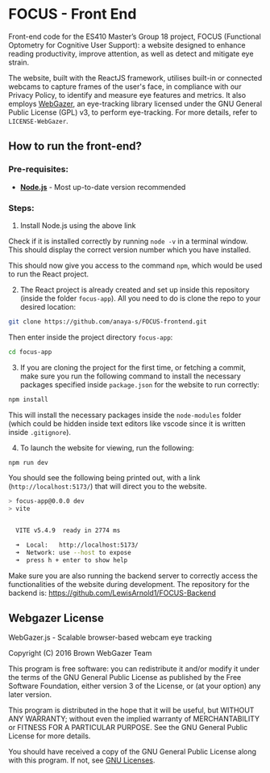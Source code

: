 # FOCUS - Front End

Front-end code for the ES410 Master’s Group 18 project, FOCUS (Functional Optometry for Cognitive User Support): a website designed to enhance reading productivity, improve attention, as well as detect and mitigate eye strain.

The website, built with the ReactJS framework, utilises built-in or connected webcams to capture frames of the user's face, in compliance with our Privacy Policy, to identify and measure eye features and metrics. It also employs [WebGazer](https://webgazer.cs.brown.edu/), an eye-tracking library licensed under the GNU General Public License (GPL) v3, to perform eye-tracking. For more details, refer to `LICENSE-WebGazer`.


## How to run the front-end?

### Pre-requisites:

- [**Node.js**](https://nodejs.org/en/) - Most up-to-date version recommended

### Steps:

1) Install Node.js using the above link

Check if it is installed correctly by running `node -v` in a terminal window. This should display the correct version number which you have installed.

This should now give you access to the command `npm`, which would be used to run the React project.

2) The React project is already created and set up inside this repository (inside the folder `focus-app`). All you need to do is clone the repo to your desired location:

```bash
git clone https://github.com/anaya-s/FOCUS-frontend.git
```
Then enter inside the project directory `focus-app`:

```bash
cd focus-app
```

3) If you are cloning the project for the first time, or fetching a commit, make sure you run the following command to install the necessary packages specified inside `package.json` for the website to run correctly:

```bash
npm install
```

This will install the necessary packages inside the `node-modules` folder (which could be hidden inside text editors like vscode since it is written inside `.gitignore`).

4) To launch the website for viewing, run the following:

```bash
npm run dev
```

You should see the following being printed out, with a link (`http://localhost:5173/`) that will direct you to the website.

```bash
> focus-app@0.0.0 dev
> vite


  VITE v5.4.9  ready in 2774 ms

  ➜  Local:   http://localhost:5173/
  ➜  Network: use --host to expose
  ➜  press h + enter to show help
```

Make sure you are also running the backend server to correctly access the functionalities of the website during development. The repository for the backend is: https://github.com/LewisArnold1/FOCUS-Backend

## Webgazer License

WebGazer.js - Scalable browser-based webcam eye tracking

Copyright (C) 2016 Brown WebGazer Team

This program is free software: you can redistribute it and/or modify it under the terms of the GNU General Public License as published by the Free Software Foundation, either version 3 of the License, or (at your option) any later version.

This program is distributed in the hope that it will be useful, but WITHOUT ANY WARRANTY; without even the implied warranty of MERCHANTABILITY or FITNESS FOR A PARTICULAR PURPOSE. See the GNU General Public License for more details.

You should have received a copy of the GNU General Public License along with this program. If not, see [GNU Licenses](http://www.gnu.org/licenses/).

